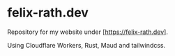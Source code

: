 # felix-rath.dev

Repository for my website under [https://felix-rath.dev].

Using Cloudflare Workers, Rust, Maud and tailwindcss.
